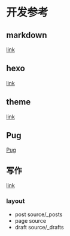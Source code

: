 # 开发参考

## markdown
[link](http://www.markdown.cn/)

## hexo 
[link](https://hexo.io/zh-cn/docs/)

## theme
[link](https://github.com/Ben02/hexo-theme-Anatole/wiki/Installation)

## Pug
[Pug](https://pug.bootcss.com/language/conditionals.html)

## 写作
[link](https://hexo.io/zh-cn/docs/writing)

### layout
- post	source/_posts
- page	source
- draft	source/_drafts